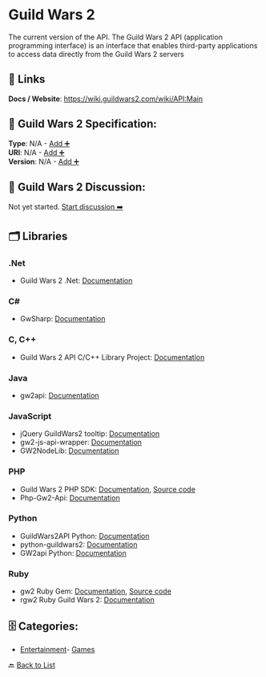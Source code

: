 # Guild Wars 2

The current version of the API. The Guild Wars 2 API (application programming interface) is an interface that enables third-party applications to access data directly from the Guild Wars 2 servers

##  🔗 Links
**Docs / Website**: https://wiki.guildwars2.com/wiki/API:Main

## 🧬 Guild Wars 2 Specification:
**Type**: N/A - [Add ➕](https://github.com/apis-list/apis-list/edit/main/apis.yaml#L9001)  
**URI**: N/A - [Add ➕](https://github.com/apis-list/apis-list/edit/main/apis.yaml#L9001)  
**Version**: N/A - [Add ➕](https://github.com/apis-list/apis-list/edit/main/apis.yaml#L9001)

## 💬 Guild Wars 2 Discussion:
Not yet started. [Start discussion ➡️](https://github.com/apis-list/apis-list/discussions/new)

## 🗂️ Libraries
### .Net
- Guild Wars 2 .Net: [Documentation](https://gw2dotnet.codeplex.com/)
### C#
- GwSharp: [Documentation](https://github.com/Rohansi/GwSharp)
### C, C++
- Guild Wars 2 API C/C++ Library Project: [Documentation](https://gw2apicpp.codeplex.com/)
### Java
- gw2api: [Documentation](https://code.google.com/p/gw2api/)
### JavaScript
- jQuery GuildWars2 tooltip: [Documentation](https://github.com/Aziz-JH/jquery-GuildWars2-tooltip)
- gw2-js-api-wrapper: [Documentation](https://github.com/JasonKaz/gw2-js-api-wrapper)
- GW2NodeLib: [Documentation](https://github.com/TimeBomb/GW2NodeLib)
### PHP
- Guild Wars 2 PHP SDK: [Documentation](https://forum-en.guildwars2.com/forum/community/api/PHP-SDK), [Source code](https://github.com/defunctl/Gw2-SDK)
- Php-Gw2-Api: [Documentation](https://github.com/jamesmcfadden/Php-Gw2-Api)
### Python
- GuildWars2API Python: [Documentation](https://github.com/ngenator/guildwars2api/)
- python-guildwars2: [Documentation](https://github.com/jstraw/python-guildwars2)
- GW2api Python: [Documentation](https://github.com/mocnik/gw2api/tree/v0.1)
### Ruby
- gw2 Ruby Gem: [Documentation](https://rubygems.org/gems/gw2), [Source code](https://github.com/parix/gw2)
- rgw2 Ruby Guild Wars 2: [Documentation](https://github.com/koshrf/rgw2)


## 🗄️ Categories:
- [Entertainment](https://github.com/apis-list/apis-list#entertainment-)- [Games](https://github.com/apis-list/apis-list#games-)

🔙  [Back to List](https://github.com/apis-list/apis-list)
